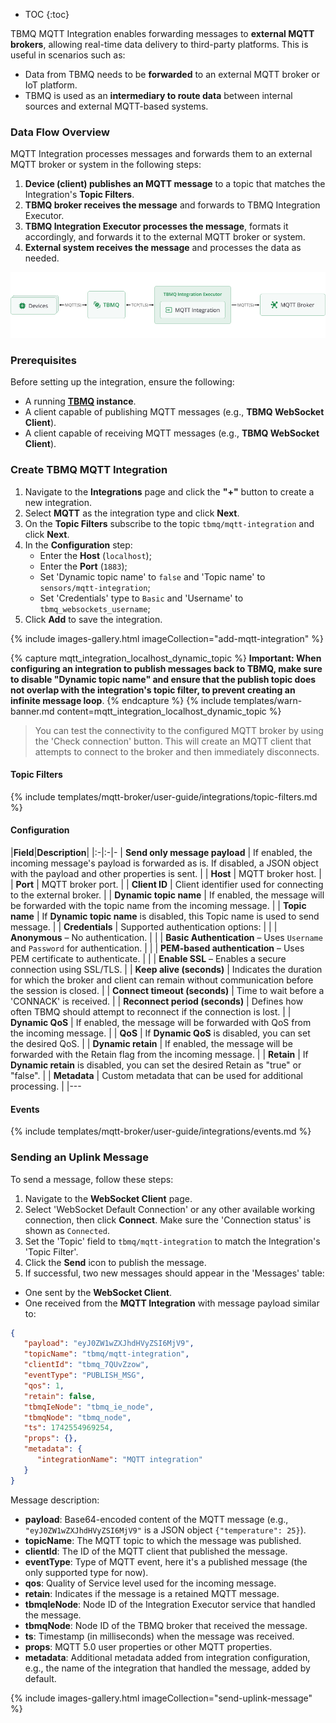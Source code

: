 
* TOC
{:toc}

TBMQ MQTT Integration enables forwarding messages to **external MQTT brokers**, allowing real-time data delivery to third-party platforms. This is useful in scenarios such as:

- Data from TBMQ needs to be **forwarded** to an external MQTT broker or IoT platform.
- TBMQ is used as an **intermediary to route data** between internal sources and external MQTT-based systems.

### Data Flow Overview

MQTT Integration processes messages and forwards them to an external MQTT broker or system in the following steps:

1. **Device (client) publishes an MQTT message** to a topic that matches the Integration's **Topic Filters**.
2. **TBMQ broker receives the message** and forwards to TBMQ Integration Executor.
3. **TBMQ Integration Executor processes the message**, formats it accordingly, and forwards it to the external MQTT broker or system.
4. **External system receives the message** and processes the data as needed.

![image](/images/mqtt-broker/integrations/tbmq-mqtt-integration.png)

### Prerequisites

Before setting up the integration, ensure the following:

- A running **[TBMQ](/docs/mqtt-broker/install/installation-options/) instance**.
- A client capable of publishing MQTT messages (e.g., **TBMQ WebSocket Client**).
- A client capable of receiving MQTT messages (e.g., **TBMQ WebSocket Client**).

### Create TBMQ MQTT Integration

1. Navigate to the **Integrations** page and click the **"+"** button to create a new integration.
2. Select **MQTT** as the integration type and click **Next**.
3. On the **Topic Filters** subscribe to the topic `tbmq/mqtt-integration` and click **Next**.
4. In the **Configuration** step:
   * Enter the **Host** (`localhost`);
   * Enter the **Port** (`1883`);
   * Set 'Dynamic topic name' to `false` and 'Topic name' to `sensors/mqtt-integration`;
   * Set 'Credentials' type to `Basic` and 'Username' to `tbmq_websockets_username`;
5. Click **Add** to save the integration.

{% include images-gallery.html imageCollection="add-mqtt-integration" %}

{% capture mqtt_integration_localhost_dynamic_topic %}
**Important: When configuring an integration to publish messages back to TBMQ, make sure to disable "Dynamic topic name" and ensure that the publish topic does not overlap with the integration's topic filter, to prevent creating an infinite message loop**.
{% endcapture %}
{% include templates/warn-banner.md content=mqtt_integration_localhost_dynamic_topic %}

> You can test the connectivity to the configured MQTT broker by using the 'Check connection' button. 
> This will create an MQTT client that attempts to connect to the broker and then immediately disconnects.

#### Topic Filters

{% include templates/mqtt-broker/user-guide/integrations/topic-filters.md %}

#### Configuration

|**Field**|**Description**|
|:-|:-|-
| **Send only message payload** | If enabled, the incoming message's payload is forwarded as is. If disabled, a JSON object with the payload and other properties is sent. |
| **Host** | MQTT broker host. |
| **Port** | MQTT broker port. |
| **Client ID** | Client identifier used for connecting to the external broker. |
| **Dynamic topic name** | If enabled, the message will be forwarded with the topic name from the incoming message. |
| **Topic name** | If **Dynamic topic name** is disabled, this Topic name is used to send message. |
| **Credentials** | Supported authentication options: |
| | **Anonymous** – No authentication. |
| | **Basic Authentication** – Uses `Username` and `Password` for authentication. |
| | **PEM-based authentication** – Uses PEM certificate to authenticate. |
| | **Enable SSL** – Enables a secure connection using SSL/TLS. |
| **Keep alive (seconds)** | Indicates the duration for which the broker and client can remain without communication before the session is closed. |
| **Connect timeout (seconds)** | Time to wait before a 'CONNACK' is received. |
| **Reconnect period (seconds)** | Defines how often TBMQ should attempt to reconnect if the connection is lost. |
| **Dynamic QoS** | If enabled, the message will be forwarded with QoS from the incoming message. |
| **QoS** | If **Dynamic QoS** is disabled, you can set the desired QoS. |
| **Dynamic retain** | If enabled, the message will be forwarded with the Retain flag from the incoming message. |
| **Retain** | If **Dynamic retain** is disabled, you can set the desired Retain as "true" or "false". |
| **Metadata** | Custom metadata that can be used for additional processing. |
|---

#### Events

{% include templates/mqtt-broker/user-guide/integrations/events.md %}

### Sending an Uplink Message

To send a message, follow these steps:

1. Navigate to the **WebSocket Client** page.
2. Select 'WebSocket Default Connection' or any other available working connection, then click **Connect**. Make sure the 'Connection status' is shown as `Connected`.
3. Set the 'Topic' field to `tbmq/mqtt-integration` to match the Integration's 'Topic Filter'. 
4. Click the **Send** icon to publish the message. 
5. If successful, two new messages should appear in the 'Messages' table:

* One sent by the **WebSocket Client**.
* One received from the **MQTT Integration** with message payload similar to:
```json
{
   "payload": "eyJ0ZW1wZXJhdHVyZSI6MjV9",
   "topicName": "tbmq/mqtt-integration",
   "clientId": "tbmq_7QUvZzow",
   "eventType": "PUBLISH_MSG",
   "qos": 1,
   "retain": false,
   "tbmqIeNode": "tbmq_ie_node",
   "tbmqNode": "tbmq_node",
   "ts": 1742554969254,
   "props": {},
   "metadata": {
      "integrationName": "MQTT integration"
   }
}
```

Message description:

- **payload**: Base64-encoded content of the MQTT message (e.g., `"eyJ0ZW1wZXJhdHVyZSI6MjV9"` is a JSON object `{"temperature": 25}`).
- **topicName**: The MQTT topic to which the message was published.
- **clientId**: The ID of the MQTT client that published the message.
- **eventType**: Type of MQTT event, here it's a published message (the only supported type for now).
- **qos**: Quality of Service level used for the incoming message.
- **retain**: Indicates if the message is a retained MQTT message.
- **tbmqIeNode**: Node ID of the Integration Executor service that handled the message.
- **tbmqNode**: Node ID of the TBMQ broker that received the message.
- **ts**: Timestamp (in milliseconds) when the message was received.
- **props**: MQTT 5.0 user properties or other MQTT properties.
- **metadata**: Additional metadata added from integration configuration, e.g., the name of the integration that handled the message, added by default.

{% include images-gallery.html imageCollection="send-uplink-message" %}
